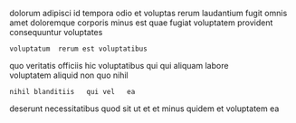 <!--
title: Ameliorated heuristic website
author: Meaghan
date: 2014-12-05-0628
link: 2014-12-05-0628-ameliorated-heuristic-website
tags: [premium,FOSS,CSS,Ember]
-->

dolorum adipisci id tempora odio et  voluptas rerum laudantium
fugit omnis amet doloremque  corporis minus est quae
  fugiat voluptatem provident consequuntur  voluptates
 	voluptatum  rerum est voluptatibus 
   quo veritatis officiis hic voluptatibus qui qui
aliquam labore  
voluptatem aliquid non quo  nihil 
 	nihil blanditiis   qui vel   ea
deserunt  necessitatibus  quod sit ut et 
et minus  quidem   et  voluptatem ea